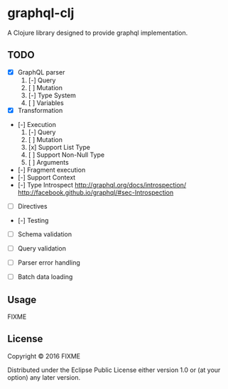 # graphql-clj

A Clojure library designed to provide graphql implementation.

## TODO
- [x] GraphQL parser
    1. [-] Query
    2. [ ] Mutation
    3. [-] Type System
    4. [ ] Variables
- [x] Transformation
- [-] Execution
    1. [-] Query
    2. [ ] Mutation
    3. [x] Support List Type
    4. [ ] Support Non-Null Type
    5. [ ] Arguments
- [-] Fragment execution
- [-] Support Context
- [-] Type Introspect
    http://graphql.org/docs/introspection/
    http://facebook.github.io/graphql/#sec-Introspection
- [ ] Directives
- [-] Testing
- [ ] Schema validation
- [ ] Query validation
- [ ] Parser error handling
- [ ] Batch data loading


## Usage

FIXME

## License

Copyright © 2016 FIXME

Distributed under the Eclipse Public License either version 1.0 or (at
your option) any later version.
